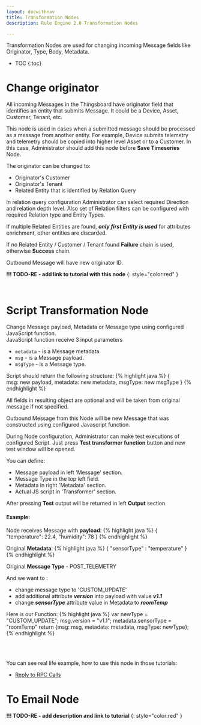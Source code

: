 ```yaml
---
layout: docwithnav
title: Transformation Nodes
description: Rule Engine 2.0 Transformation Nodes

---
```


Transformation Nodes are used for changing incoming Message fields like Originator, Type, Body, Metadata.

* TOC
{:toc}


# Change originator
All incoming Messages in the Thingsboard have originator field that identifies an entity that submits Message. 
It could be a Device, Asset, Customer, Tenant, etc.

This node is used in cases when a submitted message should be processed as a message from another entity. 
For example, Device submits telemetry and telemetry should be copied into higher level Asset or to a Customer. 
In this case, Administrator should add this node before **Save Timeseries** Node.

The originator can be changed to:
- Originator's Customer
- Originator's Tenant
- Related Entity that is identified by Relation Query

In relation query configuration Administrator can select required Direction and relation depth level. 
Also set of Relation filters can be configured with required Relation type and Entity Types.

If multiple Related Entities are found, **_only first Entity is used_** for attributes enrichment, other entities are discarded.

If no Related Entity / Customer / Tenant found **Failure** chain is used, otherwise **Success** chain.

Outbound Message will have new originator ID.

**!!! TODO-RE - add link to tutorial with this node**
{: style="color:red" }

<br/>

# Script Transformation Node
Change Message payload, Metadata or Message type using configured JavaScript function.<br/>
JavaScript function receive 3 input parameters 

- <code>metadata</code> - is a Message metadata.
- <code>msg</code> - is a Message payload.
- <code>msgType</code> - is a Message type.

Script should return the following structure:
{% highlight java %}
{   
    msg: new payload,
    metadata: new metadata,
    msgType: new msgType 
}
{% endhighlight %}

All fields in resulting object are optional and will be taken from original message if not specified.

Outbound Message from this Node will be new Message that was constructed using configured Javascript function.

During Node configuration, Administrator can make test executions of configured Script. Just press **Test transformer function** 
button and new test window will be opened.

You can define:

- Message payload in left 'Message' section.
- Message Type in the top left field.
- Metadata in right 'Metadata' section.
- Actual JS script in 'Transformer' section.

After pressing **Test** output will be returned in left **Output** section.

#### Example:
Node receives Message with **payload**:
{% highlight java %}
{
    "temperature": 22.4,
    "humidity": 78
}
{% endhighlight %}

Original **Metadata**:
{% highlight java %}
{ "sensorType" : "temperature" }
{% endhighlight %}


Original **Message Type** - POST_TELEMETRY
<br/>

And we want to :

- change message type to 'CUSTOM_UPDATE' 
- add additional attribute **_version_** into payload with value **_v1.1_**
- change _**sensorType**_ attribute value in Metadata to **_roomTemp_**

Here is our Function:
{% highlight java %}
var newType = "CUSTOM_UPDATE";
msg.version = "v1.1";
metadata.sensorType = "roomTemp"
return {msg: msg, metadata: metadata, msgType: newType};
{% endhighlight %}

<br/><br/>

You can see real life example, how to use this node in those tutorials:

- [Reply to RPC Calls](/docs/user-guide/rule-engine-2-0/tutorials/rpc-reply-tutorial.md#add-transform-script-node)

# To Email Node

**!!! TODO-RE - add description and link to tutorial**
{: style="color:red" }

